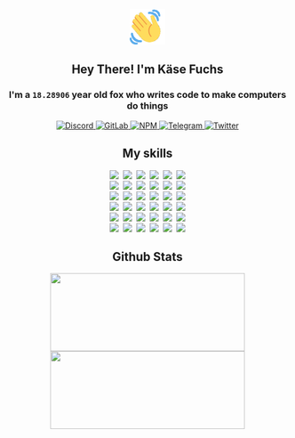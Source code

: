 <div><p align=center><img src=./resources/images/wave.gif width=64px height=64px></p><h2 align=center>Hey There! I'm Käse Fuchs</h2><h3 align=center>I'm a <code>18.28906</code> year old fox who writes code to make computers do things</h3><p align=center><a href=https://discord.com/users/507526681125322772><img alt=Discord src="https://img.shields.io/badge/Discord-5865F2?logo=discord&logoColor=white&style=flat-square#83fa7456a89cebe3940094cc607f3c2f"> </a><a href=https://gitlab.com/kasefuchs><img alt=GitLab src="https://img.shields.io/badge/GitLab-330F63?logo=gitlab&logoColor=white&style=flat-square#83fa7456a89cebe3940094cc607f3c2f"> </a><a href=https://npmjs.com/~kasefuchs><img alt=NPM src="https://img.shields.io/badge/NPM-CB3837?logo=npm&logoColor=white&style=flat-square#83fa7456a89cebe3940094cc607f3c2f"> </a><a href=https://t.me/kasefuchs><img alt=Telegram src="https://img.shields.io/badge/Telegram-2CA5E0?logo=telegram&logoColor=white&style=flat-square#83fa7456a89cebe3940094cc607f3c2f"> </a><a href=https://twitter.com/kasefuchs><img alt=Twitter src="https://img.shields.io/badge/Twitter-1DA1F2?logo=twitter&logoColor=white&style=flat-square#83fa7456a89cebe3940094cc607f3c2f"></a></p><h2 align=center>My skills</h2><p align=center><a href=https://aws.amazon.com/ ><picture><source srcset="https://skillicons.dev/icons?i=aws&theme=dark#83fa7456a89cebe3940094cc607f3c2f" media="(prefers-color-scheme: dark)"><source srcset="https://skillicons.dev/icons?i=aws&theme=light#83fa7456a89cebe3940094cc607f3c2f" media="(prefers-color-scheme: light), (prefers-color-scheme: no-preference)"><img src="https://skillicons.dev/icons?i=aws&theme=light#83fa7456a89cebe3940094cc607f3c2f"></picture></a>&nbsp;&nbsp;<a href=https://en.wikipedia.org/wiki/Bash_(Unix_shell)><picture><source srcset="https://skillicons.dev/icons?i=bash&theme=dark#83fa7456a89cebe3940094cc607f3c2f" media="(prefers-color-scheme: dark)"><source srcset="https://skillicons.dev/icons?i=bash&theme=light#83fa7456a89cebe3940094cc607f3c2f" media="(prefers-color-scheme: light), (prefers-color-scheme: no-preference)"><img src="https://skillicons.dev/icons?i=bash&theme=light#83fa7456a89cebe3940094cc607f3c2f"></picture></a>&nbsp;&nbsp;<a href=https://discord.com/developers/docs><picture><source srcset="https://skillicons.dev/icons?i=bots&theme=dark#83fa7456a89cebe3940094cc607f3c2f" media="(prefers-color-scheme: dark)"><source srcset="https://skillicons.dev/icons?i=bots&theme=light#83fa7456a89cebe3940094cc607f3c2f" media="(prefers-color-scheme: light), (prefers-color-scheme: no-preference)"><img src="https://skillicons.dev/icons?i=bots&theme=light#83fa7456a89cebe3940094cc607f3c2f"></picture></a>&nbsp;&nbsp;<a href=https://www.cloudflare.com/ ><picture><source srcset="https://skillicons.dev/icons?i=cloudflare&theme=dark#83fa7456a89cebe3940094cc607f3c2f" media="(prefers-color-scheme: dark)"><source srcset="https://skillicons.dev/icons?i=cloudflare&theme=light#83fa7456a89cebe3940094cc607f3c2f" media="(prefers-color-scheme: light), (prefers-color-scheme: no-preference)"><img src="https://skillicons.dev/icons?i=cloudflare&theme=light#83fa7456a89cebe3940094cc607f3c2f"></picture></a>&nbsp;&nbsp;<a href=https://en.wikipedia.org/wiki/CSS><picture><source srcset="https://skillicons.dev/icons?i=css&theme=dark#83fa7456a89cebe3940094cc607f3c2f" media="(prefers-color-scheme: dark)"><source srcset="https://skillicons.dev/icons?i=css&theme=light#83fa7456a89cebe3940094cc607f3c2f" media="(prefers-color-scheme: light), (prefers-color-scheme: no-preference)"><img src="https://skillicons.dev/icons?i=css&theme=light#83fa7456a89cebe3940094cc607f3c2f"></picture></a>&nbsp;&nbsp;<a href=https://www.docker.com/ ><picture><source srcset="https://skillicons.dev/icons?i=docker&theme=dark#83fa7456a89cebe3940094cc607f3c2f" media="(prefers-color-scheme: dark)"><source srcset="https://skillicons.dev/icons?i=docker&theme=light#83fa7456a89cebe3940094cc607f3c2f" media="(prefers-color-scheme: light), (prefers-color-scheme: no-preference)"><img src="https://skillicons.dev/icons?i=docker&theme=light#83fa7456a89cebe3940094cc607f3c2f"></picture></a><br><a href=https://www.electronjs.org/ ><picture><source srcset="https://skillicons.dev/icons?i=electron&theme=dark#83fa7456a89cebe3940094cc607f3c2f" media="(prefers-color-scheme: dark)"><source srcset="https://skillicons.dev/icons?i=electron&theme=light#83fa7456a89cebe3940094cc607f3c2f" media="(prefers-color-scheme: light), (prefers-color-scheme: no-preference)"><img src="https://skillicons.dev/icons?i=electron&theme=light#83fa7456a89cebe3940094cc607f3c2f"></picture></a>&nbsp;&nbsp;<a href=https://expressjs.com/ ><picture><source srcset="https://skillicons.dev/icons?i=express&theme=dark#83fa7456a89cebe3940094cc607f3c2f" media="(prefers-color-scheme: dark)"><source srcset="https://skillicons.dev/icons?i=express&theme=light#83fa7456a89cebe3940094cc607f3c2f" media="(prefers-color-scheme: light), (prefers-color-scheme: no-preference)"><img src="https://skillicons.dev/icons?i=express&theme=light#83fa7456a89cebe3940094cc607f3c2f"></picture></a>&nbsp;&nbsp;<a href=https://www.figma.com/ ><picture><source srcset="https://skillicons.dev/icons?i=figma&theme=dark#83fa7456a89cebe3940094cc607f3c2f" media="(prefers-color-scheme: dark)"><source srcset="https://skillicons.dev/icons?i=figma&theme=light#83fa7456a89cebe3940094cc607f3c2f" media="(prefers-color-scheme: light), (prefers-color-scheme: no-preference)"><img src="https://skillicons.dev/icons?i=figma&theme=light#83fa7456a89cebe3940094cc607f3c2f"></picture></a>&nbsp;&nbsp;<a href=https://firebase.google.com/ ><picture><source srcset="https://skillicons.dev/icons?i=firebase&theme=dark#83fa7456a89cebe3940094cc607f3c2f" media="(prefers-color-scheme: dark)"><source srcset="https://skillicons.dev/icons?i=firebase&theme=light#83fa7456a89cebe3940094cc607f3c2f" media="(prefers-color-scheme: light), (prefers-color-scheme: no-preference)"><img src="https://skillicons.dev/icons?i=firebase&theme=light#83fa7456a89cebe3940094cc607f3c2f"></picture></a>&nbsp;&nbsp;<a href=https://flask.palletsprojects.com/ ><picture><source srcset="https://skillicons.dev/icons?i=flask&theme=dark#83fa7456a89cebe3940094cc607f3c2f" media="(prefers-color-scheme: dark)"><source srcset="https://skillicons.dev/icons?i=flask&theme=light#83fa7456a89cebe3940094cc607f3c2f" media="(prefers-color-scheme: light), (prefers-color-scheme: no-preference)"><img src="https://skillicons.dev/icons?i=flask&theme=light#83fa7456a89cebe3940094cc607f3c2f"></picture></a>&nbsp;&nbsp;<a href=https://cloud.google.com/ ><picture><source srcset="https://skillicons.dev/icons?i=gcp&theme=dark#83fa7456a89cebe3940094cc607f3c2f" media="(prefers-color-scheme: dark)"><source srcset="https://skillicons.dev/icons?i=gcp&theme=light#83fa7456a89cebe3940094cc607f3c2f" media="(prefers-color-scheme: light), (prefers-color-scheme: no-preference)"><img src="https://skillicons.dev/icons?i=gcp&theme=light#83fa7456a89cebe3940094cc607f3c2f"></picture></a><br><a href=https://git-scm.com/ ><picture><source srcset="https://skillicons.dev/icons?i=git&theme=dark#83fa7456a89cebe3940094cc607f3c2f" media="(prefers-color-scheme: dark)"><source srcset="https://skillicons.dev/icons?i=git&theme=light#83fa7456a89cebe3940094cc607f3c2f" media="(prefers-color-scheme: light), (prefers-color-scheme: no-preference)"><img src="https://skillicons.dev/icons?i=git&theme=light#83fa7456a89cebe3940094cc607f3c2f"></picture></a>&nbsp;&nbsp;<a href=https://github.com/ ><picture><source srcset="https://skillicons.dev/icons?i=github&theme=dark#83fa7456a89cebe3940094cc607f3c2f" media="(prefers-color-scheme: dark)"><source srcset="https://skillicons.dev/icons?i=github&theme=light#83fa7456a89cebe3940094cc607f3c2f" media="(prefers-color-scheme: light), (prefers-color-scheme: no-preference)"><img src="https://skillicons.dev/icons?i=github&theme=light#83fa7456a89cebe3940094cc607f3c2f"></picture></a>&nbsp;&nbsp;<a href=https://gitlab.com/ ><picture><source srcset="https://skillicons.dev/icons?i=gitlab&theme=dark#83fa7456a89cebe3940094cc607f3c2f" media="(prefers-color-scheme: dark)"><source srcset="https://skillicons.dev/icons?i=gitlab&theme=light#83fa7456a89cebe3940094cc607f3c2f" media="(prefers-color-scheme: light), (prefers-color-scheme: no-preference)"><img src="https://skillicons.dev/icons?i=gitlab&theme=light#83fa7456a89cebe3940094cc607f3c2f"></picture></a>&nbsp;&nbsp;<a href=https://www.heroku.com/ ><picture><source srcset="https://skillicons.dev/icons?i=heroku&theme=dark#83fa7456a89cebe3940094cc607f3c2f" media="(prefers-color-scheme: dark)"><source srcset="https://skillicons.dev/icons?i=heroku&theme=light#83fa7456a89cebe3940094cc607f3c2f" media="(prefers-color-scheme: light), (prefers-color-scheme: no-preference)"><img src="https://skillicons.dev/icons?i=heroku&theme=light#83fa7456a89cebe3940094cc607f3c2f"></picture></a>&nbsp;&nbsp;<a href=https://en.wikipedia.org/wiki/HTML><picture><source srcset="https://skillicons.dev/icons?i=html&theme=dark#83fa7456a89cebe3940094cc607f3c2f" media="(prefers-color-scheme: dark)"><source srcset="https://skillicons.dev/icons?i=html&theme=light#83fa7456a89cebe3940094cc607f3c2f" media="(prefers-color-scheme: light), (prefers-color-scheme: no-preference)"><img src="https://skillicons.dev/icons?i=html&theme=light#83fa7456a89cebe3940094cc607f3c2f"></picture></a>&nbsp;&nbsp;<a href=https://en.wikipedia.org/wiki/JavaScript><picture><source srcset="https://skillicons.dev/icons?i=js&theme=dark#83fa7456a89cebe3940094cc607f3c2f" media="(prefers-color-scheme: dark)"><source srcset="https://skillicons.dev/icons?i=js&theme=light#83fa7456a89cebe3940094cc607f3c2f" media="(prefers-color-scheme: light), (prefers-color-scheme: no-preference)"><img src="https://skillicons.dev/icons?i=js&theme=light#83fa7456a89cebe3940094cc607f3c2f"></picture></a><br><a href=https://en.wikipedia.org/wiki/Linux><picture><source srcset="https://skillicons.dev/icons?i=linux&theme=dark#83fa7456a89cebe3940094cc607f3c2f" media="(prefers-color-scheme: dark)"><source srcset="https://skillicons.dev/icons?i=linux&theme=light#83fa7456a89cebe3940094cc607f3c2f" media="(prefers-color-scheme: light), (prefers-color-scheme: no-preference)"><img src="https://skillicons.dev/icons?i=linux&theme=light#83fa7456a89cebe3940094cc607f3c2f"></picture></a>&nbsp;&nbsp;<a href=https://mui.com/ ><picture><source srcset="https://skillicons.dev/icons?i=materialui&theme=dark#83fa7456a89cebe3940094cc607f3c2f" media="(prefers-color-scheme: dark)"><source srcset="https://skillicons.dev/icons?i=materialui&theme=light#83fa7456a89cebe3940094cc607f3c2f" media="(prefers-color-scheme: light), (prefers-color-scheme: no-preference)"><img src="https://skillicons.dev/icons?i=materialui&theme=light#83fa7456a89cebe3940094cc607f3c2f"></picture></a>&nbsp;&nbsp;<a href=https://en.wikipedia.org/wiki/Markdown><picture><source srcset="https://skillicons.dev/icons?i=md&theme=dark#83fa7456a89cebe3940094cc607f3c2f" media="(prefers-color-scheme: dark)"><source srcset="https://skillicons.dev/icons?i=md&theme=light#83fa7456a89cebe3940094cc607f3c2f" media="(prefers-color-scheme: light), (prefers-color-scheme: no-preference)"><img src="https://skillicons.dev/icons?i=md&theme=light#83fa7456a89cebe3940094cc607f3c2f"></picture></a>&nbsp;&nbsp;<a href=https://www.mongodb.com/ ><picture><source srcset="https://skillicons.dev/icons?i=mongodb&theme=dark#83fa7456a89cebe3940094cc607f3c2f" media="(prefers-color-scheme: dark)"><source srcset="https://skillicons.dev/icons?i=mongodb&theme=light#83fa7456a89cebe3940094cc607f3c2f" media="(prefers-color-scheme: light), (prefers-color-scheme: no-preference)"><img src="https://skillicons.dev/icons?i=mongodb&theme=light#83fa7456a89cebe3940094cc607f3c2f"></picture></a>&nbsp;&nbsp;<a href=https://www.mysql.com/ ><picture><source srcset="https://skillicons.dev/icons?i=mysql&theme=dark#83fa7456a89cebe3940094cc607f3c2f" media="(prefers-color-scheme: dark)"><source srcset="https://skillicons.dev/icons?i=mysql&theme=light#83fa7456a89cebe3940094cc607f3c2f" media="(prefers-color-scheme: light), (prefers-color-scheme: no-preference)"><img src="https://skillicons.dev/icons?i=mysql&theme=light#83fa7456a89cebe3940094cc607f3c2f"></picture></a>&nbsp;&nbsp;<a href=https://nextjs.org/ ><picture><source srcset="https://skillicons.dev/icons?i=nextjs&theme=dark#83fa7456a89cebe3940094cc607f3c2f" media="(prefers-color-scheme: dark)"><source srcset="https://skillicons.dev/icons?i=nextjs&theme=light#83fa7456a89cebe3940094cc607f3c2f" media="(prefers-color-scheme: light), (prefers-color-scheme: no-preference)"><img src="https://skillicons.dev/icons?i=nextjs&theme=light#83fa7456a89cebe3940094cc607f3c2f"></picture></a><br><a href=https://nodejs.org/en/ ><picture><source srcset="https://skillicons.dev/icons?i=nodejs&theme=dark#83fa7456a89cebe3940094cc607f3c2f" media="(prefers-color-scheme: dark)"><source srcset="https://skillicons.dev/icons?i=nodejs&theme=light#83fa7456a89cebe3940094cc607f3c2f" media="(prefers-color-scheme: light), (prefers-color-scheme: no-preference)"><img src="https://skillicons.dev/icons?i=nodejs&theme=light#83fa7456a89cebe3940094cc607f3c2f"></picture></a>&nbsp;&nbsp;<a href=https://www.postgresql.org/ ><picture><source srcset="https://skillicons.dev/icons?i=postgres&theme=dark#83fa7456a89cebe3940094cc607f3c2f" media="(prefers-color-scheme: dark)"><source srcset="https://skillicons.dev/icons?i=postgres&theme=light#83fa7456a89cebe3940094cc607f3c2f" media="(prefers-color-scheme: light), (prefers-color-scheme: no-preference)"><img src="https://skillicons.dev/icons?i=postgres&theme=light#83fa7456a89cebe3940094cc607f3c2f"></picture></a>&nbsp;&nbsp;<a href=https://learn.microsoft.com/en-us/powershell/ ><picture><source srcset="https://skillicons.dev/icons?i=powershell&theme=dark#83fa7456a89cebe3940094cc607f3c2f" media="(prefers-color-scheme: dark)"><source srcset="https://skillicons.dev/icons?i=powershell&theme=light#83fa7456a89cebe3940094cc607f3c2f" media="(prefers-color-scheme: light), (prefers-color-scheme: no-preference)"><img src="https://skillicons.dev/icons?i=powershell&theme=light#83fa7456a89cebe3940094cc607f3c2f"></picture></a>&nbsp;&nbsp;<a href=https://www.python.org/ ><picture><source srcset="https://skillicons.dev/icons?i=py&theme=dark#83fa7456a89cebe3940094cc607f3c2f" media="(prefers-color-scheme: dark)"><source srcset="https://skillicons.dev/icons?i=py&theme=light#83fa7456a89cebe3940094cc607f3c2f" media="(prefers-color-scheme: light), (prefers-color-scheme: no-preference)"><img src="https://skillicons.dev/icons?i=py&theme=light#83fa7456a89cebe3940094cc607f3c2f"></picture></a>&nbsp;&nbsp;<a href=https://www.raspberrypi.org/ ><picture><source srcset="https://skillicons.dev/icons?i=raspberrypi&theme=dark#83fa7456a89cebe3940094cc607f3c2f" media="(prefers-color-scheme: dark)"><source srcset="https://skillicons.dev/icons?i=raspberrypi&theme=light#83fa7456a89cebe3940094cc607f3c2f" media="(prefers-color-scheme: light), (prefers-color-scheme: no-preference)"><img src="https://skillicons.dev/icons?i=raspberrypi&theme=light#83fa7456a89cebe3940094cc607f3c2f"></picture></a>&nbsp;&nbsp;<a href=https://reactjs.org/ ><picture><source srcset="https://skillicons.dev/icons?i=react&theme=dark#83fa7456a89cebe3940094cc607f3c2f" media="(prefers-color-scheme: dark)"><source srcset="https://skillicons.dev/icons?i=react&theme=light#83fa7456a89cebe3940094cc607f3c2f" media="(prefers-color-scheme: light), (prefers-color-scheme: no-preference)"><img src="https://skillicons.dev/icons?i=react&theme=light#83fa7456a89cebe3940094cc607f3c2f"></picture></a><br><a href=https://redux.js.org/ ><picture><source srcset="https://skillicons.dev/icons?i=redux&theme=dark#83fa7456a89cebe3940094cc607f3c2f" media="(prefers-color-scheme: dark)"><source srcset="https://skillicons.dev/icons?i=redux&theme=light#83fa7456a89cebe3940094cc607f3c2f" media="(prefers-color-scheme: light), (prefers-color-scheme: no-preference)"><img src="https://skillicons.dev/icons?i=redux&theme=light#83fa7456a89cebe3940094cc607f3c2f"></picture></a>&nbsp;&nbsp;<a href=https://en.wikipedia.org/wiki/Regular_expression><picture><source srcset="https://skillicons.dev/icons?i=regex&theme=dark#83fa7456a89cebe3940094cc607f3c2f" media="(prefers-color-scheme: dark)"><source srcset="https://skillicons.dev/icons?i=regex&theme=light#83fa7456a89cebe3940094cc607f3c2f" media="(prefers-color-scheme: light), (prefers-color-scheme: no-preference)"><img src="https://skillicons.dev/icons?i=regex&theme=light#83fa7456a89cebe3940094cc607f3c2f"></picture></a>&nbsp;&nbsp;<a href=https://en.wikipedia.org/wiki/Sass_(stylesheet_language)><picture><source srcset="https://skillicons.dev/icons?i=sass&theme=dark#83fa7456a89cebe3940094cc607f3c2f" media="(prefers-color-scheme: dark)"><source srcset="https://skillicons.dev/icons?i=sass&theme=light#83fa7456a89cebe3940094cc607f3c2f" media="(prefers-color-scheme: light), (prefers-color-scheme: no-preference)"><img src="https://skillicons.dev/icons?i=sass&theme=light#83fa7456a89cebe3940094cc607f3c2f"></picture></a>&nbsp;&nbsp;<a href=https://www.typescriptlang.org/ ><picture><source srcset="https://skillicons.dev/icons?i=ts&theme=dark#83fa7456a89cebe3940094cc607f3c2f" media="(prefers-color-scheme: dark)"><source srcset="https://skillicons.dev/icons?i=ts&theme=light#83fa7456a89cebe3940094cc607f3c2f" media="(prefers-color-scheme: light), (prefers-color-scheme: no-preference)"><img src="https://skillicons.dev/icons?i=ts&theme=light#83fa7456a89cebe3940094cc607f3c2f"></picture></a>&nbsp;&nbsp;<a href=https://unity.com/ ><picture><source srcset="https://skillicons.dev/icons?i=unity&theme=dark#83fa7456a89cebe3940094cc607f3c2f" media="(prefers-color-scheme: dark)"><source srcset="https://skillicons.dev/icons?i=unity&theme=light#83fa7456a89cebe3940094cc607f3c2f" media="(prefers-color-scheme: light), (prefers-color-scheme: no-preference)"><img src="https://skillicons.dev/icons?i=unity&theme=light#83fa7456a89cebe3940094cc607f3c2f"></picture></a>&nbsp;&nbsp;<a href=https://workers.cloudflare.com/ ><picture><source srcset="https://skillicons.dev/icons?i=workers&theme=dark#83fa7456a89cebe3940094cc607f3c2f" media="(prefers-color-scheme: dark)"><source srcset="https://skillicons.dev/icons?i=workers&theme=light#83fa7456a89cebe3940094cc607f3c2f" media="(prefers-color-scheme: light), (prefers-color-scheme: no-preference)"><img src="https://skillicons.dev/icons?i=workers&theme=light#83fa7456a89cebe3940094cc607f3c2f"></picture></a><br></p><h2 align=center>Github Stats</h2><p align=center><picture><source srcset="https://github-readme-stats-kasefuchs.vercel.app/api/?count_private=true&hide_border=true&hide_rank=true&line_height=20&hide_title=true&username=Kasefuchs&theme=dark#83fa7456a89cebe3940094cc607f3c2f" media="(prefers-color-scheme: dark)"><source srcset="https://github-readme-stats-kasefuchs.vercel.app/api/?count_private=true&hide_border=true&hide_rank=true&line_height=20&hide_title=true&username=Kasefuchs&theme=light#83fa7456a89cebe3940094cc607f3c2f" media="(prefers-color-scheme: light), (prefers-color-scheme: no-preference)"><img align=middle width=350 height=140 src="https://github-readme-stats-kasefuchs.vercel.app/api/?count_private=true&hide_border=true&hide_rank=true&line_height=20&hide_title=true&username=Kasefuchs&theme=light#83fa7456a89cebe3940094cc607f3c2f"></picture><picture><source srcset="https://github-readme-stats-kasefuchs.vercel.app/api/top-langs/?count_private=true&hide_border=true&layout=compact&username=Kasefuchs&theme=dark#83fa7456a89cebe3940094cc607f3c2f" media="(prefers-color-scheme: dark)"><source srcset="https://github-readme-stats-kasefuchs.vercel.app/api/top-langs/?count_private=true&hide_border=true&layout=compact&username=Kasefuchs&theme=light#83fa7456a89cebe3940094cc607f3c2f" media="(prefers-color-scheme: light), (prefers-color-scheme: no-preference)"><img align=middle width=350 height=140 src="https://github-readme-stats-kasefuchs.vercel.app/api/top-langs/?count_private=true&hide_border=true&layout=compact&username=Kasefuchs&theme=light#83fa7456a89cebe3940094cc607f3c2f"></picture></p><img src="https://hit.yhype.me/github/profile?user_id=64592097#83fa7456a89cebe3940094cc607f3c2f" alt=""></div>